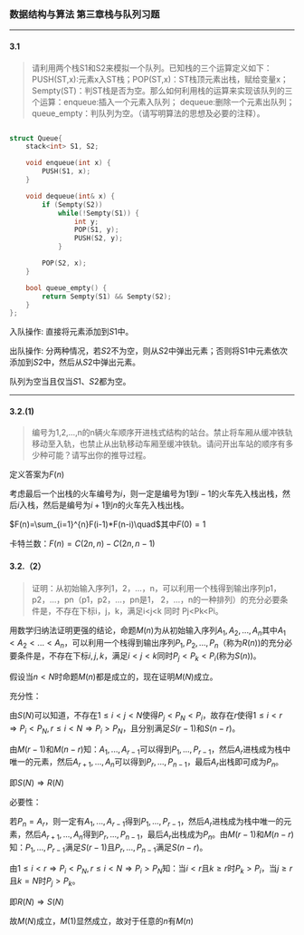 ### 数据结构与算法 第三章栈与队列习题 
***
#### 3.1 
> 请利用两个栈S1和S2来模拟一个队列。已知栈的三个运算定义如下：PUSH(ST,x):元素x入ST栈；POP(ST,x)：ST栈顶元素出栈，赋给变量x；Sempty(ST)：判ST栈是否为空。那么如何利用栈的运算来实现该队列的三个运算：enqueue:插入一个元素入队列； dequeue:删除一个元素出队列；queue_empty：判队列为空。（请写明算法的思想及必要的注释）。

```C++

struct Queue{
	stack<int> S1, S2;

	void enqueue(int x) {
		PUSH(S1, x);
	}

	void dequeue(int& x) {
		if (Sempty(S2))
			while(!Sempty(S1)) {
				int y;
				POP(S1, y);
				PUSH(S2, y);
			}

		POP(S2, x);
	}

	bool queue_empty() {
		return Sempty(S1) && Sempty(S2);
	}
};
```
入队操作: 直接将元素添加到$S1$中。

出队操作: 分两种情况，若$S2$不为空，则从$S2$中弹出元素；否则将S1中元素依次添加到$S2$中，然后从$S2$中弹出元素。

队列为空当且仅当$S1$、$S2$都为空。

***
#### 3.2.(1)
> 编号为1,2,…,n的n辆火车顺序开进栈式结构的站台。禁止将车厢从缓冲铁轨移动至入轨，也禁止从出轨移动车厢至缓冲铁轨。请问开出车站的顺序有多少种可能？请写出你的推导过程。

定义答案为$F(n)$

考虑最后一个出栈的火车编号为$i$，则一定是编号为$1$到$i-1$的火车先入栈出栈，然后$i$入栈，然后是编号为$i+1$到$n$的火车先入栈出栈。

$F(n)=\sum_{i=1}^{n}F(i-1)*F(n-i)\quad$其中$F(0)=1$

卡特兰数：$F(n)=C(2n,n)-C(2n,n-1)$

#### 3.2.（2）
> 证明：从初始输入序列1，2，…，n，可以利用一个栈得到输出序列p1，p2，…，pn（p1，p2，…，pn是1， 2，…，n的一种排列）的充分必要条件是，不存在下标i，j，k，满足i<j<k 同时 Pj<Pk<Pi。

用数学归纳法证明更强的结论，命题$M(n)$为从初始输入序列$A_1,A_2,...,A_n$其中$A_1<A_2<...<A_n$，可以利用一个栈得到输出序列$P_1,P_2,...,P_n$（称为$R(n)$)的充分必要条件是，不存在下标$i,j,k$，满足$i<j<k$同时$P_j<P_k<P_i$(称为$S(n)$)。

假设当$n<N$时命题$M(n)$都是成立的，现在证明$M(N)$成立。

充分性：

由$S(N)$可以知道，不存在$1\le i<j<N$使得$P_j<P_N<P_i$，故存在$r$使得$1\le i<r\Rightarrow P_i<P_N, r\le i<N\Rightarrow P_i>P_N$，且分别满足$S(r-1)$和$S(n-r)$。

由$M(r-1)$和$M(n-r)$知：$A_1,...,A_{r-1}$可以得到$P_1,...,P_{r-1}$，然后$A_r$进栈成为栈中唯一的元素，然后$A_{r+1},...,A_n$可以得到$P_r,...,P_{n-1}$，最后$A_r$出栈即可成为$P_n$。

即$S(N)\Rightarrow R(N)$

必要性：

若$P_n=A_r$，则一定有$A_1,...,A_{r-1}$得到$P_1,...,P_{r-1}$，然后$A_r$进栈成为栈中唯一的元素，然后$A_{r+1},...,A_n$得到$P_r,...,P_{n-1}$，最后$A_r$出栈成为$P_n$。由$M(r-1)$和$M(n-r)$知：$P_1,...,P_{r-1}$满足$S(r-1)$且$P_r,...,P_{n-1}$满足$S(n-r)$。

由$1\le i<r\Rightarrow P_i<P_N, r\le i<N\Rightarrow P_i>P_N$知：当$i<r$且$k\ge r$时$P_k>P_i$，当$j\ge r$且$k=N$时$P_j>P_k$。

即$R(N)\Rightarrow S(N)$

故$M(N)$成立，$M(1)$显然成立，故对于任意的$n$有$M(n)$

